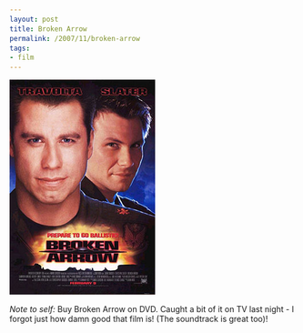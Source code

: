 ```yaml
---
layout: post
title: Broken Arrow
permalink: /2007/11/broken-arrow
tags:
- film
---
```


<img src="/images/2007/broken-arrow.jpg" alt="broken_arrow.jpg" class="center border" />

_Note to self:_ Buy Broken Arrow on DVD. Caught a bit of it on TV last night - I forgot just how damn
good that film is! (The soundtrack is great too)!
